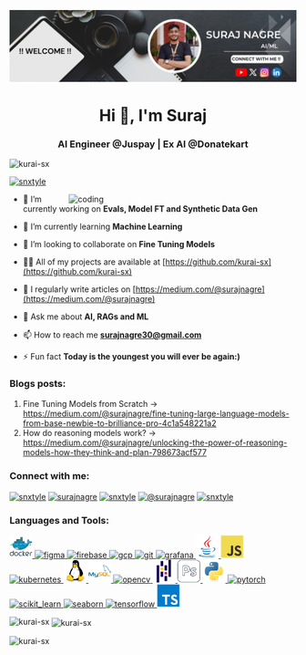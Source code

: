 ![logo](https://github.com/kurai-sx/kurai-sx/blob/main/LinkedIn%20Banner.jpg)
<h1 align="center">Hi 👋, I'm Suraj</h1>
<h3 align="center">AI Engineer @Juspay | Ex AI @Donatekart </h3>

<p align="left"> <img src="https://komarev.com/ghpvc/?username=kurai-sx&label=Profile%20views&color=0e75b6&style=flat" alt="kurai-sx" /> </p>


<p align="left"> <a href="https://twitter.com/snxtyle" target="blank"><img src="https://img.shields.io/twitter/follow/snxtyle?logo=twitter&style=for-the-badge" alt="snxtyle" /></a> </p>
<img align="right" alt="coding" width="400" src="https://user-images.githubusercontent.com/55389276/140866485-8fb1c876-9a8f-4d6a-98dc-08c4981eaf70.gif">

- 🔭 I’m currently working on **Evals, Model FT and Synthetic Data Gen**

- 🌱 I’m currently learning **Machine Learning**

- 👯 I’m looking to collaborate on **Fine Tuning Models**

- 👨‍💻 All of my projects are available at [https://github.com/kurai-sx](https://github.com/kurai-sx)

- 📝 I regularly write articles on [https://medium.com/@surajnagre](https://medium.com/@surajnagre)

- 💬 Ask me about **AI, RAGs and ML**

- 📫 How to reach me **surajnagre30@gmail.com**

- ⚡ Fun fact **Today is the youngest you will ever be again:)**

### Blogs posts:
1. Fine Tuning Models from Scratch -> https://medium.com/@surajnagre/fine-tuning-large-language-models-from-base-newbie-to-brilliance-pro-4c1a548221a2
2. How do reasoning models work? -> https://medium.com/@surajnagre/unlocking-the-power-of-reasoning-models-how-they-think-and-plan-798673acf577

<h3 align="left">Connect with me:</h3>
<p align="left">
<a href="https://twitter.com/snxtyle" target="blank"><img align="center" src="https://raw.githubusercontent.com/rahuldkjain/github-profile-readme-generator/master/src/images/icons/Social/twitter.svg" alt="snxtyle" height="30" width="40" /></a>
<a href="https://linkedin.com/in/surajnagre" target="blank"><img align="center" src="https://raw.githubusercontent.com/rahuldkjain/github-profile-readme-generator/master/src/images/icons/Social/linked-in-alt.svg" alt="surajnagre" height="30" width="40" /></a>
<a href="https://instagram.com/snxtyle" target="blank"><img align="center" src="https://raw.githubusercontent.com/rahuldkjain/github-profile-readme-generator/master/src/images/icons/Social/instagram.svg" alt="snxtyle" height="30" width="40" /></a>
<a href="https://medium.com/@surajnagre" target="blank"><img align="center" src="https://raw.githubusercontent.com/rahuldkjain/github-profile-readme-generator/master/src/images/icons/Social/medium.svg" alt="@surajnagre" height="30" width="40" /></a>
<a href="https://www.youtube.com/c/snxtyle" target="blank"><img align="center" src="https://raw.githubusercontent.com/rahuldkjain/github-profile-readme-generator/master/src/images/icons/Social/youtube.svg" alt="snxtyle" height="30" width="40" /></a>
</p>

<h3 align="left">Languages and Tools:</h3>
<p align="left"> <a href="https://www.docker.com/" target="_blank" rel="noreferrer"> <img src="https://raw.githubusercontent.com/devicons/devicon/master/icons/docker/docker-original-wordmark.svg" alt="docker" width="40" height="40"/> </a> <a href="https://www.figma.com/" target="_blank" rel="noreferrer"> <img src="https://www.vectorlogo.zone/logos/figma/figma-icon.svg" alt="figma" width="40" height="40"/> </a> <a href="https://firebase.google.com/" target="_blank" rel="noreferrer"> <img src="https://www.vectorlogo.zone/logos/firebase/firebase-icon.svg" alt="firebase" width="40" height="40"/> </a> <a href="https://cloud.google.com" target="_blank" rel="noreferrer"> <img src="https://www.vectorlogo.zone/logos/google_cloud/google_cloud-icon.svg" alt="gcp" width="40" height="40"/> </a> <a href="https://git-scm.com/" target="_blank" rel="noreferrer"> <img src="https://www.vectorlogo.zone/logos/git-scm/git-scm-icon.svg" alt="git" width="40" height="40"/> </a> <a href="https://grafana.com" target="_blank" rel="noreferrer"> <img src="https://www.vectorlogo.zone/logos/grafana/grafana-icon.svg" alt="grafana" width="40" height="40"/> </a> <a href="https://www.java.com" target="_blank" rel="noreferrer"> <img src="https://raw.githubusercontent.com/devicons/devicon/master/icons/java/java-original.svg" alt="java" width="40" height="40"/> </a> <a href="https://developer.mozilla.org/en-US/docs/Web/JavaScript" target="_blank" rel="noreferrer"> <img src="https://raw.githubusercontent.com/devicons/devicon/master/icons/javascript/javascript-original.svg" alt="javascript" width="40" height="40"/> </a> <a href="https://kubernetes.io" target="_blank" rel="noreferrer"> <img src="https://www.vectorlogo.zone/logos/kubernetes/kubernetes-icon.svg" alt="kubernetes" width="40" height="40"/> </a> <a href="https://www.linux.org/" target="_blank" rel="noreferrer"> <img src="https://raw.githubusercontent.com/devicons/devicon/master/icons/linux/linux-original.svg" alt="linux" width="40" height="40"/> </a> <a href="https://www.mysql.com/" target="_blank" rel="noreferrer"> <img src="https://raw.githubusercontent.com/devicons/devicon/master/icons/mysql/mysql-original-wordmark.svg" alt="mysql" width="40" height="40"/> </a> <a href="https://opencv.org/" target="_blank" rel="noreferrer"> <img src="https://www.vectorlogo.zone/logos/opencv/opencv-icon.svg" alt="opencv" width="40" height="40"/> </a> <a href="https://pandas.pydata.org/" target="_blank" rel="noreferrer"> <img src="https://raw.githubusercontent.com/devicons/devicon/2ae2a900d2f041da66e950e4d48052658d850630/icons/pandas/pandas-original.svg" alt="pandas" width="40" height="40"/> </a> <a href="https://www.photoshop.com/en" target="_blank" rel="noreferrer"> <img src="https://raw.githubusercontent.com/devicons/devicon/master/icons/photoshop/photoshop-line.svg" alt="photoshop" width="40" height="40"/> </a> <a href="https://www.python.org" target="_blank" rel="noreferrer"> <img src="https://raw.githubusercontent.com/devicons/devicon/master/icons/python/python-original.svg" alt="python" width="40" height="40"/> </a> <a href="https://pytorch.org/" target="_blank" rel="noreferrer"> <img src="https://www.vectorlogo.zone/logos/pytorch/pytorch-icon.svg" alt="pytorch" width="40" height="40"/> </a> <a href="https://scikit-learn.org/" target="_blank" rel="noreferrer"> <img src="https://upload.wikimedia.org/wikipedia/commons/0/05/Scikit_learn_logo_small.svg" alt="scikit_learn" width="40" height="40"/> </a> <a href="https://seaborn.pydata.org/" target="_blank" rel="noreferrer"> <img src="https://seaborn.pydata.org/_images/logo-mark-lightbg.svg" alt="seaborn" width="40" height="40"/> </a> <a href="https://www.tensorflow.org" target="_blank" rel="noreferrer"> <img src="https://www.vectorlogo.zone/logos/tensorflow/tensorflow-icon.svg" alt="tensorflow" width="40" height="40"/> </a> <a href="https://www.typescriptlang.org/" target="_blank" rel="noreferrer"> <img src="https://raw.githubusercontent.com/devicons/devicon/master/icons/typescript/typescript-original.svg" alt="typescript" width="40" height="40"/> </a> </p>

<p><img align="left" src="https://github-readme-stats.vercel.app/api/top-langs?username=kurai-sx&show_icons=true&locale=en&layout=compact" alt="kurai-sx" /></p>

<p>&nbsp;<img align="center" src="https://github-readme-stats.vercel.app/api?username=kurai-sx&show_icons=true&locale=en" alt="kurai-sx" /></p>

<p><img align="center" src="https://github-readme-streak-stats.herokuapp.com/?user=kurai-sx&" alt="kurai-sx" /></p>
